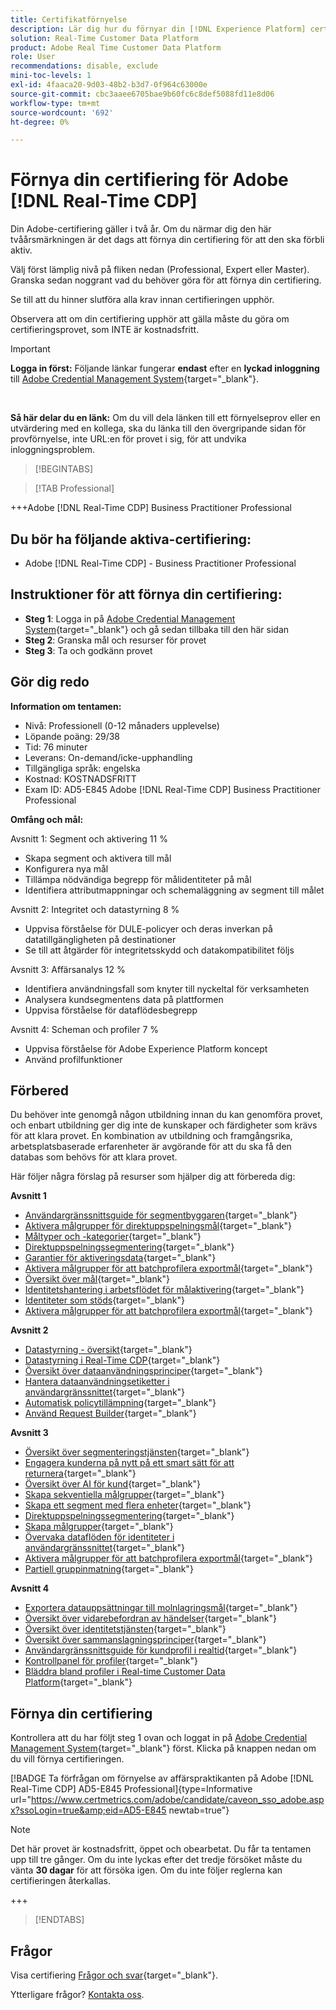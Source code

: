 ```yaml
---
title: Certifikatförnyelse
description: Lär dig hur du förnyar din [!DNL Experience Platform] certifiering i [!DNL Real-Time Customer Data Platform].
solution: Real-Time Customer Data Platform
product: Adobe Real Time Customer Data Platform
role: User
recommendations: disable, exclude
mini-toc-levels: 1
exl-id: 4faaca20-9d03-48b2-b3d7-0f964c63000e
source-git-commit: cbc3aaee6705bae9b60fc6c8def5088fd11e8d06
workflow-type: tm+mt
source-wordcount: '692'
ht-degree: 0%

---
```


# Förnya din certifiering för Adobe [!DNL Real-Time CDP]

Din Adobe-certifiering gäller i två år. Om du närmar dig den här tvåårsmärkningen är det dags att förnya din certifiering för att den ska förbli aktiv.

Välj först lämplig nivå på fliken nedan (Professional, Expert eller Master). Granska sedan noggrant vad du behöver göra för att förnya din certifiering.

Se till att du hinner slutföra alla krav innan certifieringen upphör.

Observera att om din certifiering upphör att gälla måste du göra om certifieringsprovet, som INTE är kostnadsfritt.

>[!IMPORTANT]
>
>**Logga in först:** Följande länkar fungerar **endast** efter en **lyckad inloggning** till [Adobe Credential Management System](https://www.certmetrics.com/adobe){target="_blank"}.
>
><br>
>
>**Så här delar du en länk:** Om du vill dela länken till ett förnyelseprov eller en utvärdering med en kollega, ska du länka till den övergripande sidan för provförnyelse, inte URL:en för provet i sig, för att undvika inloggningsproblem.

>[!BEGINTABS]

>[!TAB Professional]

+++Adobe [!DNL Real-Time CDP] Business Practitioner Professional

## Du bör ha följande **aktiva**-certifiering:

* Adobe [!DNL Real-Time CDP] - Business Practitioner Professional

## Instruktioner för att förnya din certifiering:

* **Steg 1**: Logga in på [Adobe Credential Management System](https://www.certmetrics.com/adobe){target="_blank"} och gå sedan tillbaka till den här sidan
* **Steg 2**: Granska mål och resurser för provet
* **Steg 3**: Ta och godkänn provet

## Gör dig redo

**Information om tentamen:**

* Nivå: Professionell (0-12 månaders upplevelse)
* Löpande poäng: 29/38
* Tid: 76 minuter
* Leverans: On-demand/icke-upphandling
* Tillgängliga språk: engelska
* Kostnad: KOSTNADSFRITT
* Exam ID: AD5-E845 Adobe [!DNL Real-Time CDP] Business Practitioner Professional

**Omfång och mål:**

Avsnitt 1: Segment och aktivering 11 %

* Skapa segment och aktivera till mål
* Konfigurera nya mål
* Tillämpa nödvändiga begrepp för målidentiteter på mål
* Identifiera attributmappningar och schemaläggning av segment till målet

Avsnitt 2: Integritet och datastyrning 8 %

* Uppvisa förståelse för DULE-policyer och deras inverkan på datatillgängligheten på destinationer
* Se till att åtgärder för integritetsskydd och datakompatibilitet följs

Avsnitt 3: Affärsanalys 12 %

* Identifiera användningsfall som knyter till nyckeltal för verksamheten
* Analysera kundsegmentens data på plattformen
* Uppvisa förståelse för dataflödesbegrepp

Avsnitt 4: Scheman och profiler 7 %

* Uppvisa förståelse för Adobe Experience Platform koncept
* Använd profilfunktioner

## Förbered

Du behöver inte genomgå någon utbildning innan du kan genomföra provet, och enbart utbildning ger dig inte de kunskaper och färdigheter som krävs för att klara provet. En kombination av utbildning och framgångsrika, arbetsplatsbaserade erfarenheter är avgörande för att du ska få den databas som behövs för att klara provet.

Här följer några förslag på resurser som hjälper dig att förbereda dig:

**Avsnitt 1**

* [Användargränssnittsguide för segmentbyggaren](https://experienceleague.adobe.com/docs/experience-platform/segmentation/ui/segment-builder.html){target="_blank"}
* [Aktivera målgrupper för direktuppspelningsmål](https://experienceleague.adobe.com/docs/experience-platform/destinations/ui/activate/activate-segment-streaming-destinations.html){target="_blank"}
* [Måltyper och -kategorier](https://experienceleague.adobe.com/docs/experience-platform/destinations/destination-types.html){target="_blank"}
* [Direktuppspelningssegmentering](https://experienceleague.adobe.com/docs/experience-platform/segmentation/ui/streaming-segmentation.html){target="_blank"}
* [Garantier för aktiveringsdata](https://experienceleague.adobe.com/docs/experience-platform/destinations/guardrails.html){target="_blank"}
* [Aktivera målgrupper för att batchprofilera exportmål](https://experienceleague.adobe.com/docs/experience-platform/destinations/ui/activate/activate-batch-profile-destinations.html){target="_blank"}
* [Översikt över mål](https://experienceleague.adobe.com/docs/experience-platform/destinations/home.htmll?lang=sv){target="_blank"}
* [Identitetshantering i arbetsflödet för målaktivering](https://experienceleague.adobe.com/docs/experience-platform/destinations/how-destinations-work/identity-handling.html){target="_blank"}
* [Identiteter som stöds](https://experienceleague.adobe.com/docs/experience-platform/destinations/catalog/social/facebook.html#supported-identities){target="_blank"}
* [Aktivera målgrupper för att batchprofilera exportmål](https://experienceleague.adobe.com/docs/experience-platform/destinations/ui/activate/activate-batch-profile-destinations.html){target="_blank"}

**Avsnitt 2**

* [Datastyrning - översikt](https://experienceleague.adobe.com/docs/experience-platform/data-governance/home.html){target="_blank"}
* [Datastyrning i Real-Time CDP](https://experienceleague.adobe.com/docs/experience-platform/rtcdp/privacy/data-governance-overview.html){target="_blank"}
* [Översikt över dataanvändningsprinciper](https://experienceleague.adobe.com/docs/experience-platform/data-governance/policies/overview.html){target="_blank"}
* [Hantera dataanvändningsetiketter i användargränssnittet](https://experienceleague.adobe.com/docs/experience-platform/data-governance/labels/user-guide.html){target="_blank"}
* [Automatisk policytillämpning](https://experienceleague.adobe.com/docs/experience-platform/data-governance/enforcement/auto-enforcement.html){target="_blank"}
* [Använd Request Builder](https://experienceleague.adobe.com/docs/experience-platform/privacy/ui/user-guide.html?lang=sv#request-builder){target="_blank"}

**Avsnitt 3**

* [Översikt över segmenteringstjänsten](https://experienceleague.adobe.com/docs/experience-platform/segmentation/home.html){target="_blank"}
* [Engagera kunderna på nytt på ett smart sätt för att returnera](https://experienceleague.adobe.com/docs/experience-platform/rtcdp/use-cases/personalization-insights-engagement/intelligent-re-engagement.html){target="_blank"}
* [Översikt över AI för kund](https://experienceleague.adobe.com/docs/experience-platform/intelligent-services/customer-ai/overview.html){target="_blank"}
* [Skapa sekventiella målgrupper](https://experienceleague.adobe.com/docs/platform-learn/tutorials/audiences/create-sequential-audiences.html){target="_blank"}
* [Skapa ett segment med flera enheter](https://experienceleague.adobe.com/docs/platform-learn/getting-started-for-data-architects-and-data-engineers/build-segments.html?lang=en#build-a-multi-entity-segment){target="_blank"}
* [Direktuppspelningssegmentering](https://experienceleague.adobe.com/docs/experience-platform/segmentation/ui/streaming-segmentation.html){target="_blank"}
* [Skapa målgrupper](https://experienceleague.adobe.com/docs/platform-learn/tutorials/audiences/create-audiences.html){target="_blank"}
* [Övervaka dataflöden för identiteter i användargränssnittet](https://experienceleague.adobe.com/docs/experience-platform/dataflows/ui/monitor-identities.html){target="_blank"}
* [Aktivera målgrupper för att batchprofilera exportmål](https://experienceleague.adobe.com/docs/experience-platform/destinations/ui/activate/activate-batch-profile-destinations.html){target="_blank"}
* [Partiell gruppinmatning](https://experienceleague.adobe.com/docs/experience-platform/ingestion/batch/partial.html){target="_blank"}

**Avsnitt 4**

* [Exportera datauppsättningar till molnlagringsmål](https://experienceleague.adobe.com/docs/experience-platform/destinations/ui/activate/export-datasets.html){target="_blank"}
* [Översikt över vidarebefordran av händelser](https://experienceleague.adobe.com/docs/experience-platform/tags/event-forwarding/overview.html){target="_blank"}
* [Översikt över identitetstjänsten](https://experienceleague.adobe.com/docs/experience-platform/identity/home.html?lang=sv){target="_blank"}
* [Översikt över sammanslagningsprinciper](https://experienceleague.adobe.com/docs/experience-platform/profile/merge-policies/overview.html){target="_blank"}
* [Användargränssnittsguide för kundprofil i realtid](https://experienceleague.adobe.com/docs/experience-platform/profile/ui/user-guide.html){target="_blank"}
* [Kontrollpanel för profiler](https://experienceleague.adobe.com/docs/experience-platform/dashboards/guides/profiles.html){target="_blank"}
* [Bläddra bland profiler i Real-time Customer Data Platform](https://experienceleague.adobe.com/docs/experience-platform/rtcdp/profile/profile-browse.html){target="_blank"}

## Förnya din certifiering

Kontrollera att du har följt steg 1 ovan och loggat in på [Adobe Credential Management System](https://www.certmetrics.com/adobe){target="_blank"} först. Klicka på knappen nedan om du vill förnya certifieringen.

[!BADGE Ta förfrågan om förnyelse av affärspraktikanten på Adobe [!DNL Real-Time CDP] AD5-E845 Professional]{type=Informative url="https://www.certmetrics.com/adobe/candidate/caveon_sso_adobe.aspx?ssoLogin=true&amp;eid=AD5-E845 newtab=true"}

>[!NOTE]
>
>Det här provet är kostnadsfritt, öppet och obearbetat. Du får ta tentamen upp till tre gånger. Om du inte lyckas efter det tredje försöket måste du vänta **30 dagar** för att försöka igen. Om du inte följer reglerna kan certifieringen återkallas.

+++

>[!ENDTABS]

## Frågor

Visa certifiering [Frågor och svar](https://experienceleague.adobe.com/docs/certification/certification/faq.html){target="_blank"}.

Ytterligare frågor? [Kontakta oss](mailto:certif@adobe.com).
